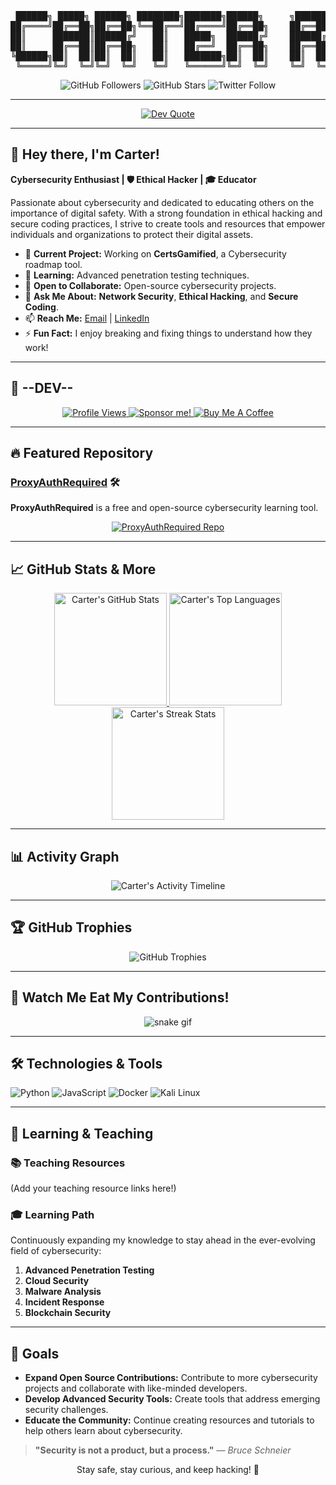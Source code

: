 <!-- 
   ___  __   __  ___  __  ___  _____   ___        ___  __        ___  __  ___  ___ 
  / __)/ _\ (  )/ __)/  \(  ,\(  _  ) (  ,)      (  ,)(  )      (  ,\(  )/ __)/ __)
 ( (__/    \ )(( (__ )  O )) ,/ )(_)(   ) ,\      ) ,\/ (_/\     ) ,/ )(( (__ \__ \
  \___\_/\_/(__)\___)(__/( )/  (_____)(___/      (___/\____/    (___/(__)\___)(___/
                                                                                   
       =>  Hi there, I'm Carter! Cybersecurity Enthusiast, Ethical Hacker, Educator
-->

<!-- Fancy ASCII Banner -->
<pre align="center">
 ██████╗ █████╗ ██████╗ ████████╗███████╗██████╗     ╗██████╗ 
██╔════╝██╔══██╗██╔══██╗╚══██╔══╝██╔════╝██╔══██╗    ██╔══██╗
██║     ███████║██████╔╝   ██║   █████╗  ██████╔╝    ██████╔╝
██║     ██╔══██║██╔══██╗   ██║   ██╔══╝  ██╔══██╗    ██╔══██╗
╚██████╗██║  ██║██║  ██║   ██║   ███████╗██║  ██║    ██║  ██║
 ╚═════╝╚═╝  ╚═╝╚═╝  ╚═╝   ╚═╝   ╚══════╝╚═╝  ╚═╝    ╚═╝  ╚═╝
</pre>

<div align="center">

![GitHub Followers](https://img.shields.io/github/followers/CarterPerez-dev?label=Followers&style=for-the-badge)
![GitHub Stars](https://img.shields.io/github/stars/CarterPerez-dev?label=Stars&style=for-the-badge)
![Twitter Follow](https://img.shields.io/twitter/follow/CarterPerez_dev?label=Follow%20Me&style=for-the-badge)

</div>

---

<!-- Cool Quote Widget -->
<p align="center">
  <a href="https://github.com/piyushsuthar/github-readme-quotes">
    <img src="https://quotes-github-readme.vercel.app/api?type=vertical&theme=radical" alt="Dev Quote" />
  </a>
</p>

---

## 🔐 Hey there, I'm Carter!

**Cybersecurity Enthusiast | 🛡️ Ethical Hacker | 🎓 Educator**

Passionate about cybersecurity and dedicated to educating others on the importance of digital safety. With a strong foundation in ethical hacking and secure coding practices, I strive to create tools and resources that empower individuals and organizations to protect their digital assets.

- 🔭 **Current Project:** Working on **CertsGamified**, a Cybersecurity roadmap tool.
- 🌱 **Learning:** Advanced penetration testing techniques.
- 👯 **Open to Collaborate:** Open-source cybersecurity projects.
- 💬 **Ask Me About:** **Network Security**, **Ethical Hacking**, and **Secure Coding**.
- 📫 **Reach Me:** [Email](mailto:carterperez-dev@proxyauthrequired.com) | [LinkedIn](www.linkedin.com/in/carter-perez-proxyauthrequired)
- ⚡ **Fun Fact:** I enjoy breaking and fixing things to understand how they work!

---

## 🎉 --DEV--

<div align="center">
  
<!-- GitHub Profile Views -->
<a href="https://github.com/CarterPerez-dev">
  <img src="https://komarev.com/ghpvc/?username=CarterPerez-dev&color=blueviolet&style=for-the-badge" alt="Profile Views" />
</a>

<!-- Sponsor Me (if you have GitHub Sponsors, otherwise remove) -->
<a href="https://github.com/sponsors/CarterPerez-dev">
  <img src="https://img.shields.io/badge/Sponsor-❤️-pink?style=for-the-badge" alt="Sponsor me!" />
</a>

<!-- Buy Me a Coffee -->
<a href="https://www.buymeacoffee.com/yourusername">
  <img src="https://img.shields.io/badge/Buy_Me_A_Coffee-%23FFDD00.svg?style=for-the-badge&logo=buy-me-a-coffee&logoColor=black" alt="Buy Me A Coffee" />
</a>

</div>

---

## 🔥 Featured Repository

### [ProxyAuthRequired](https://github.com/CarterPerez-dev/ProxyAuthRequired) 🛠️

**ProxyAuthRequired** is a free and open-source cybersecurity learning tool.

<p align="center">
  <a href="https://github.com/CarterPerez-dev/ProxyAuthRequired">
    <img src="https://github-readme-stats.vercel.app/api/pin/?username=CarterPerez-dev&repo=ProxyAuthRequired&theme=dark&hide_border=true" alt="ProxyAuthRequired Repo" />
  </a>
</p>

---

## 📈 GitHub Stats & More

<div align="center">

<!-- Main GitHub Stats -->
<a href="https://github.com/CarterPerez-dev">
  <img height="180em" src="https://github-readme-stats.vercel.app/api?username=CarterPerez-dev&show_icons=true&theme=radical&hide_border=true" alt="Carter's GitHub Stats" />
</a>

<!-- Top Languages -->
<a href="https://github.com/CarterPerez-dev?tab=repositories">
  <img height="180em" src="https://github-readme-stats.vercel.app/api/top-langs/?username=CarterPerez-dev&layout=compact&theme=radical&hide_border=true" alt="Carter's Top Languages" />
</a>

<!-- GitHub Streak Stats -->
<a href="https://git.io/streak-stats">
  <img height="180em" src="https://github-readme-streak-stats.herokuapp.com?user=CarterPerez-dev&theme=radical&hide_border=true&date_format=j%20M%5B%20Y%5D" alt="Carter's Streak Stats" />
</a>

</div>

---

## 📊 Activity Graph

<div align="center">
  <img src="https://github-readme-activity-graph.vercel.app/graph?username=CarterPerez-dev&theme=react-dark&hide_border=true" alt="Carter's Activity Timeline" />
</div>

---

## 🏆 GitHub Trophies
<p align="center">
  <img src="https://github-profile-trophy.vercel.app/?username=CarterPerez-dev&theme=radical&no-frame=true&no-bg=true&margin-w=4" alt="GitHub Trophies" />
</p>

---

## 🐍 Watch Me Eat My Contributions!



<p align="center"> 
  <img src="[https://github.com/CarterPerez-dev/CarterPerez-dev/blob/output/github-contribution-grid-snake.svg](https://github.com/CarterPerez-dev/CarterPerez-dev/blob/main/.github/workflows/snake.yml)" alt="snake gif" />
</p>

---

## 🛠️ Technologies & Tools
<p>
  <img src="https://img.shields.io/badge/-Python-3776AB?style=flat&logo=python&logoColor=white" alt="Python" />
  <img src="https://img.shields.io/badge/-JavaScript-F7DF1E?style=flat&logo=javascript&logoColor=black" alt="JavaScript" />
  <img src="https://img.shields.io/badge/-Docker-2496ED?style=flat&logo=docker&logoColor=white" alt="Docker" />
  <img src="https://img.shields.io/badge/-Kali%20Linux-339933?style=flat&logo=kali-linux&logoColor=white" alt="Kali Linux" />
</p>

---

## 🧠 Learning & Teaching

### 📚 Teaching Resources
(Add your teaching resource links here!)

### 🎓 Learning Path
Continuously expanding my knowledge to stay ahead in the ever-evolving field of cybersecurity:
1. **Advanced Penetration Testing**
2. **Cloud Security**
3. **Malware Analysis**
4. **Incident Response**
5. **Blockchain Security**

---

## 🎯 Goals
- **Expand Open Source Contributions:** Contribute to more cybersecurity projects and collaborate with like-minded developers.
- **Develop Advanced Security Tools:** Create tools that address emerging security challenges.
- **Educate the Community:** Continue creating resources and tutorials to help others learn about cybersecurity.

> **"Security is not a product, but a process."** — *Bruce Schneier*

<p align="center">Stay safe, stay curious, and keep hacking! 🚀</p>
